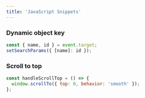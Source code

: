 ```yaml
---
title: 'JavaScript Snippets'
---
```


### Dynamic object key

```jsx
const { name, id } = event.target;
setSearchParams({ [name]: id });
```

### Scroll to top

```jsx
const handleScrollTop = () => {
  window.scrollTo({ top: 0, behavior: 'smooth' });
};
```
